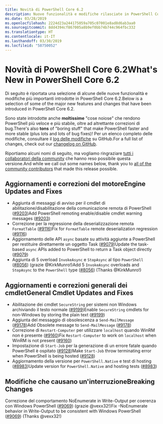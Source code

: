 ```yaml
---
title: Novità di PowerShell Core 6.2
description: Nuove funzionalità e modifiche rilasciate in PowerShell Core 6.2
ms.date: 03/28/2019
ms.openlocfilehash: 2224d23a244175059a705c07001e8ad8d6ab3aa0
ms.sourcegitcommit: 8dd4394cf867005a8b9ef0bb74b744c964fbc332
ms.translationtype: HT
ms.contentlocale: it-IT
ms.lasthandoff: 03/30/2019
ms.locfileid: "58750052"
---
```

# <a name="whats-new-in-powershell-core-62"></a><span data-ttu-id="358a5-103">Novità di PowerShell Core 6.2</span><span class="sxs-lookup"><span data-stu-id="358a5-103">What's New in PowerShell Core 6.2</span></span>

<span data-ttu-id="358a5-104">Di seguito è riportata una selezione di alcune delle nuove funzionalità e modifiche più importanti introdotte in PowerShell Core 6.2.</span><span class="sxs-lookup"><span data-stu-id="358a5-104">Below is a selection of some of the major new features and changes that have been introduced in PowerShell Core 6.2.</span></span>

<span data-ttu-id="358a5-105">Sono state introdotte anche **moltissime** "cose noiose" che rendono PowerShell più veloce e più stabile, oltre ad altrettante correzioni di bug.</span><span class="sxs-lookup"><span data-stu-id="358a5-105">There's also **tons** of "boring stuff" that make PowerShell faster and more stable (plus lots and lots of bug fixes)!</span></span>
<span data-ttu-id="358a5-106">Per un elenco completo delle modifiche, consultare il [log delle modifiche](https://github.com/PowerShell/PowerShell/blob/master/CHANGELOG.md) su GitHub.</span><span class="sxs-lookup"><span data-stu-id="358a5-106">For a full list of changes, check out our [changelog on GitHub](https://github.com/PowerShell/PowerShell/blob/master/CHANGELOG.md).</span></span>

<span data-ttu-id="358a5-107">Riportiamo alcuni nomi di seguito, ma vogliamo ringraziare [tutti i collaboratori della community](https://github.com/PowerShell/PowerShell/graphs/contributors) che hanno reso possibile questa versione.</span><span class="sxs-lookup"><span data-stu-id="358a5-107">And while we call out some names below, thank you to [all of the community contributors](https://github.com/PowerShell/PowerShell/graphs/contributors) that made this release possible.</span></span>

## <a name="engine-updates-and-fixes"></a><span data-ttu-id="358a5-108">Aggiornamenti e correzioni del motore</span><span class="sxs-lookup"><span data-stu-id="358a5-108">Engine Updates and Fixes</span></span>

- <span data-ttu-id="358a5-109">Aggiunta di messaggi di avviso per il cmdlet di abilitazione/disabilitazione della comunicazione remota di PowerShell ([#9203][])</span><span class="sxs-lookup"><span data-stu-id="358a5-109">Add PowerShell remoting enable/disable cmdlet warning messages ([#9203][])</span></span>
- <span data-ttu-id="358a5-110">Correzione per la regressione della deserializzazione remota `FormatTable` ([#9116][])</span><span class="sxs-lookup"><span data-stu-id="358a5-110">Fix for `FormatTable` remote deserialization regression ([#9116][])</span></span>
- <span data-ttu-id="358a5-111">Aggiornamento delle API `async` basate su attività aggiunte a PowerShell per restituire direttamente un oggetto Task ([#9079][])</span><span class="sxs-lookup"><span data-stu-id="358a5-111">Update the task-based `async` APIs added to PowerShell to return a Task object directly ([#9079][])</span></span>
- <span data-ttu-id="358a5-112">Aggiunta di 5 overload `InvokeAsync` e `StopAsync` al tipo `PowerShell` ([#8056][]) (grazie @KirkMunro!)</span><span class="sxs-lookup"><span data-stu-id="358a5-112">Add 5 `InvokeAsync` overloads and `StopAsync` to the `PowerShell` type ([#8056][]) (Thanks @KirkMunro!)</span></span>

## <a name="general-cmdlet-updates-and-fixes"></a><span data-ttu-id="358a5-113">Aggiornamenti e correzioni generali dei cmdlet</span><span class="sxs-lookup"><span data-stu-id="358a5-113">General Cmdlet Updates and Fixes</span></span>

- <span data-ttu-id="358a5-114">Abilitazione dei cmdlet `SecureString` per sistemi non Windows archiviando il testo normale ([#9199][])</span><span class="sxs-lookup"><span data-stu-id="358a5-114">Enable `SecureString` cmdlets for non-Windows by storing the plain text ([#9199][])</span></span>
- <span data-ttu-id="358a5-115">Aggiunta del messaggio di obsolescenza a `Send-MailMessage` ([#9178][])</span><span class="sxs-lookup"><span data-stu-id="358a5-115">Add Obsolete message to `Send-MailMessage` ([#9178][])</span></span>
- <span data-ttu-id="358a5-116">Correzione di `Restart-Computer` per utilizzare `localhost` quando WinRM non è presente ([#9160][])</span><span class="sxs-lookup"><span data-stu-id="358a5-116">Fix `Restart-Computer` to work on `localhost` when WinRM is not present ([#9160][])</span></span>
- <span data-ttu-id="358a5-117">Impostazione di `Start-Job` per la generazione di un errore fatale quando PowerShell è ospitato ([#9128][])</span><span class="sxs-lookup"><span data-stu-id="358a5-117">Make `Start-Job` throw terminating error when PowerShell is being hosted ([#9128][])</span></span>
- <span data-ttu-id="358a5-118">Aggiornamento della versione per `PowerShell.Native` e test di hosting ([#8983][])</span><span class="sxs-lookup"><span data-stu-id="358a5-118">Update version for `PowerShell.Native` and hosting tests ([#8983][])</span></span>

## <a name="breaking-changes"></a><span data-ttu-id="358a5-119">Modifiche che causano un'interruzione</span><span class="sxs-lookup"><span data-stu-id="358a5-119">Breaking Changes</span></span>

<span data-ttu-id="358a5-120">Correzione del comportamento NoEnumerate in Write-Output per coerenza con Windows PowerShell ([#9069][]) (grazie @vexx32!)</span><span class="sxs-lookup"><span data-stu-id="358a5-120">Fix -NoEnumerate behavior in Write-Output to be consistent with Windows PowerShell ([#9069][]) (Thanks @vexx32!)</span></span>

<!-- Link references -->
[#8056]: https://github.com/PowerShell/PowerShell/pull/8056
[#8983]: https://github.com/PowerShell/PowerShell/pull/8983
[#9069]: https://github.com/PowerShell/PowerShell/pull/9069
[#9079]: https://github.com/PowerShell/PowerShell/pull/9079
[#9116]: https://github.com/PowerShell/PowerShell/pull/9116
[#9128]: https://github.com/PowerShell/PowerShell/pull/9128
[#9160]: https://github.com/PowerShell/PowerShell/pull/9160
[#9178]: https://github.com/PowerShell/PowerShell/pull/9178
[#9199]: https://github.com/PowerShell/PowerShell/pull/9199
[#9203]: https://github.com/PowerShell/PowerShell/pull/9203
